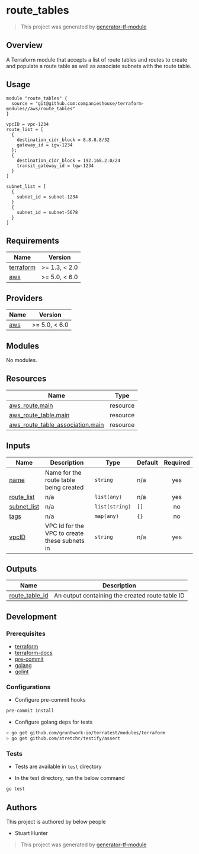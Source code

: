 # route_tables

> This project was generated by [generator-tf-module](https://github.com/sudokar/generator-tf-module)

## Overview

A Terraform module that accepts a list of route tables and routes to create and populate a route table as well as associate subnets with the route table.

## Usage

```hcl
module "route_tables" {
  source = "git@github.com:companieshouse/terraform-modules//aws/route_tables"
}

vpcID = vpc-1234
route_list = [
  {
    destination_cidr_block = 8.8.8.8/32
    gateway_id = igw-1234
  };
  {
    destination_cidr_block = 192.168.2.0/24
    transit_gateway_id = tgw-1234
  }
]

subnet_list = [
  {
    subnet_id = subnet-1234
  }
  {
    subnet_id = subnet-5678
  }
]
```

<!-- BEGINNING OF PRE-COMMIT-TERRAFORM DOCS HOOK -->
## Requirements

| Name | Version |
|------|---------|
| <a name="requirement_terraform"></a> [terraform](#requirement\_terraform) | >= 1.3, < 2.0 |
| <a name="requirement_aws"></a> [aws](#requirement\_aws) | >= 5.0, < 6.0 |

## Providers

| Name | Version |
|------|---------|
| <a name="provider_aws"></a> [aws](#provider\_aws) | >= 5.0, < 6.0 |

## Modules

No modules.

## Resources

| Name | Type |
|------|------|
| [aws_route.main](https://registry.terraform.io/providers/hashicorp/aws/latest/docs/resources/route) | resource |
| [aws_route_table.main](https://registry.terraform.io/providers/hashicorp/aws/latest/docs/resources/route_table) | resource |
| [aws_route_table_association.main](https://registry.terraform.io/providers/hashicorp/aws/latest/docs/resources/route_table_association) | resource |

## Inputs

| Name | Description | Type | Default | Required |
|------|-------------|------|---------|:--------:|
| <a name="input_name"></a> [name](#input\_name) | Name for the route table being created | `string` | n/a | yes |
| <a name="input_route_list"></a> [route\_list](#input\_route\_list) | n/a | `list(any)` | n/a | yes |
| <a name="input_subnet_list"></a> [subnet\_list](#input\_subnet\_list) | n/a | `list(string)` | `[]` | no |
| <a name="input_tags"></a> [tags](#input\_tags) | n/a | `map(any)` | `{}` | no |
| <a name="input_vpcID"></a> [vpcID](#input\_vpcID) | VPC Id for the VPC to create these subnets in | `string` | n/a | yes |

## Outputs

| Name | Description |
|------|-------------|
| <a name="output_route_table_id"></a> [route\_table\_id](#output\_route\_table\_id) | An output containing the created route table ID |
<!-- END OF PRE-COMMIT-TERRAFORM DOCS HOOK -->

## Development

### Prerequisites

- [terraform](https://learn.hashicorp.com/terraform/getting-started/install#installing-terraform)
- [terraform-docs](https://github.com/segmentio/terraform-docs)
- [pre-commit](https://pre-commit.com/#install)
- [golang](https://golang.org/doc/install#install)
- [golint](https://github.com/golang/lint#installation)

### Configurations

- Configure pre-commit hooks
```sh
pre-commit install
```


- Configure golang deps for tests
```sh
> go get github.com/gruntwork-io/terratest/modules/terraform
> go get github.com/stretchr/testify/assert
```



### Tests

- Tests are available in `test` directory

- In the test directory, run the below command
```sh
go test
```



## Authors

This project is authored by below people

- Stuart Hunter

> This project was generated by [generator-tf-module](https://github.com/sudokar/generator-tf-module)

